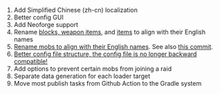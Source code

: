 1. Add Simplified Chinese (zh-cn) localization
2. Better config GUI
3. Add Neoforge support
4. Rename [blocks, weapon items](https://github.com/rikka0w0/MobZReborn/commit/01451956db9c6cb44cbfd0d9a3b93b022a2bb4f0), and [items](https://github.com/rikka0w0/MobZReborn/commit/7f1c350d0d63cdefd22d50c3c9e5055c6e5a746b) to align with their English names
5. [Rename mobs to align with their English names](https://github.com/rikka0w0/MobZReborn/blob/main/scripts/entity_name_mapping.csv). See also [this commit](https://github.com/rikka0w0/MobZReborn/commit/a22508511b10286af91e720558777ccae979123f).
6. [Better config file structure, the config file is no longer backward compatible!](https://github.com/rikka0w0/MobZReborn/commit/3921af5c79114efe090c6730fba30ab62d6869ed)
7. Add options to prevent certain mobs from joining a raid
8. Separate data generation for each loader target
9. Move most publish tasks from Github Action to the Gradle system
